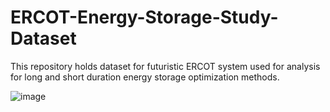 # ERCOT-Energy-Storage-Study-Dataset
This repository holds dataset for futuristic ERCOT system used for analysis for long and short duration energy storage optimization methods.

![image](https://github.com/NREL/ERCOT-Energy-Storage-Study-Dataset/assets/18898869/a48d685f-55be-481a-8ca0-19fbf18cb845)
